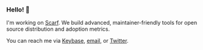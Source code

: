 ### Hello! 👋

I'm working on [Scarf](https://scarf.sh). We build advanced, maintainer-friendly tools for open source distribution and adoption metrics.

You can reach me via [Keybase](https://keybase.io/aviaviavi), [email](mailto:mail@avi.press), or [Twitter](https://twitter.com/avi_press).

